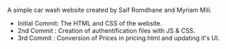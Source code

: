 A simple car wash website created by Saif Romdhane and Myriam Mili.
- Initial Commit:
  The HTML and CSS of the website.
- 2nd Commit :
  Creation of authentification files with JS & CSS.
- 3rd Commit :
  Conversion of Prices in pricing.html and updating it's UI.
